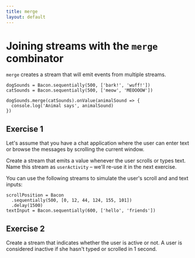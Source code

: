 ```yaml
---
title: merge
layout: default
---
```


# Joining streams with the `merge` combinator

`merge` creates a stream that will emit events from multiple streams.

    dogSounds = Bacon.sequentially(500, ['bark!', 'wuff!'])
    catSounds = Bacon.sequentially(500, ['meow', 'MEOOOOW'])

    dogSounds.merge(catSounds).onValue(animalSound => {
      console.log('Animal says', animalSound)
    })

## Exercise 1

Let's assume that you have a chat application where the user can enter text or
browse the messages by scrolling the current window.

Create a stream that emits a value whenever the user scrolls or types text. Name
this stream as `userActivity` – we'll re-use it in the next exercise.

You can use the following streams to simulate the user's scroll and and text
inputs:

    scrollPosition = Bacon
      .sequentially(500, [0, 12, 44, 124, 155, 101])
      .delay(1500)
    textInput = Bacon.sequentially(600, ['hello', 'friends'])

## Exercise 2

Create a stream that indicates whether the user is active or not. A user is
considered inactive if she hasn't typed or scrolled in 1 second.
